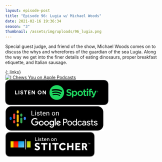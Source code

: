 ```yaml
---
layout: episode-post
title: "Episode 96: Lugia w/ Michael Woods"
date: 2021-02-16 19:36:34
season: "3"
thumbnail: /assets/img/uploads/96_lugia.png
---
```

Special guest judge, and friend of the show, Michael Woods comes on to discuss the whys and wherefores of the guardian of the sea Lugia. Along the way we get into the finer details of eating dinosaurs, proper breakfast etiquette, and Italian sausage.

{:.links}  
[![I Chews You on Apple Podcasts](https://linkmaker.itunes.apple.com/en-us/badge-lrg.svg?releaseDate=2019-04-16T00:00:00Z&kind=podcast&bubble=podcasts)](https://podcasts.apple.com/us/podcast/96-lugia/id1455409177?i=1000509388149)  [![I Chews You on Spotify](/assets/img/uploads/spotify-badge-button.svg)](https://open.spotify.com/episode/6xiBXCMREe4jGlZTIFEN8k?si=wSXPMReFQSWUW4Ri4TmKaQ)  [![I Chews You on Google Podcasts](/assets/img/uploads/google-podcasts-badge-button.svg)](https://podcasts.google.com/feed/aHR0cHM6Ly9pY2hld3N5b3UubGlic3luLmNvbS9yc3M/episode/YTY0NTkwNGYtNDk2MC00YTM2LTkwOWItOWE1OWZjYWYwNzYw?sa=X&ved=0CAUQkfYCahcKEwjQ4YWv8e_uAhUAAAAAHQAAAAAQAQ)  [![I Chews You on Stitcher](/assets/img/uploads/stitcher-badge-button.svg)](https://www.stitcher.com/s?eid=81691888)